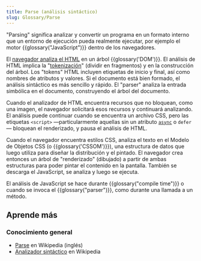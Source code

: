 ```yaml
---
title: Parse (análisis sintáctico)
slug: Glossary/Parse
---
```


"Parsing" significa analizar y convertir un programa en un formato interno que un entorno de ejecución pueda realmente ejecutar, por ejemplo el motor {{glossary("JavaScript")}} dentro de los navegadores.

El [navegador analiza el HTML](/docs/Web/Guide/HTML/HTML5/HTML5_Parser) en un árbol {{glossary('DOM')}}. El análisis de HTML implica la "[tokenización](/docs/Web/API/DOMTokenList)" (dividir en fragmentos) y en la construcción del árbol. Los "tokens" HTML incluyen etiquetas de inicio y final, así como nombres de atributos y valores. Si el documento está bien formado, el análisis sintáctico es más sencillo y rápido. El "parser" analiza la entrada simbólica en el documento, construyendo el árbol del documento.

Cuando el analizador de HTML encuentra recursos que no bloquean, como una imagen, el navegador solicitará esos recursos y continuará analizando. El análisis puede continuar cuando se encuentra un archivo CSS, pero las etiquetas `<script>` —particularmente aquellas sin un atributo [`async`](/es/docs/Web/JavaScript/Reference/Statements/async_function) o `defer`— bloquean el renderizado, y pausa el análisis de HTML.

Cuando el navegador encuentra estilos CSS, analiza el texto en el Modelo de Objetos CSS (o {{glossary('CSSOM')}}), una estructura de datos que luego utiliza para diseñar la distribución y el pintado. El navegador crea entonces un árbol de "renderizado" (dibujado) a partir de ambas estructuras para poder pintar el contenido en la pantalla. También se descarga el JavaScript, se analiza y luego se ejecuta.

El análisis de JavaScript se hace durante {{glossary("compile time")}} o cuando se invoca el {{glossary("parser")}}, como durante una llamada a un método.

## Aprende más

### Conocimiento general

- [Parse](https://en.wikipedia.org/wiki/Parsing) en Wikipedia (inglés)
- [Analizador sintáctico](https://es.wikipedia.org/wiki/Analizador_sint%C3%A1ctico) en Wikipedia
